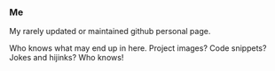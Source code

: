 ### Me

My rarely updated or maintained github personal page.

Who knows what may end up in here. Project images? Code snippets? Jokes and hijinks? Who knows!
